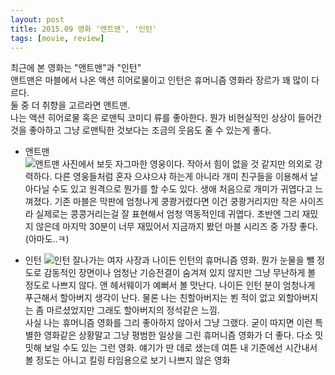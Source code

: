 ```yaml
---
layout: post
title: 2015.09 영화 '앤트맨', '인턴'
tags: [movie, review]
---
```

최근에 본 영화는 "앤트맨"과 "인턴"  
앤트맨은 마블에서 나온 액션 히어로물이고 인턴은 휴머니즘 영화라 장르가 꽤 많이 다르다.  
둘 중 더 취향을 고르라면 앤트맨.  
나는 액션 히어로물 혹은 로맨틱 코미디 류를 좋아한다. 뭔가 비현실적인 상상이 들어간 것을 좋아하고 그냥 로맨틱한 것보다는 조금의 웃음도 줄 수 있는게 좋다.  

* 앤트맨  
![앤트맨](http://lh3.googleusercontent.com/-yAVC7bKzUyk/VgjvEJKWEqI/AAAAAAAAAIg/Z82zMc1vt_o/s1280/upload_-1.jpg)
사진에서 보듯 자그마한 영웅이다. 작아서 힘이 없을 것 같지만 의외로 강력하다. 다른 영웅들처럼 혼자 으샤으샤 하는게 아니라 개미 친구들을 이용해서 날아다닐 수도 있고 원격으로 뭔가를 할 수도 있다. 생애 처음으로 개미가 귀엽다고 느껴졌다. 기존 마블은 막판에 엄청나게 쿵쾅거렸다면 이건 쿵쾅거리지만 작은 사이즈라 실제로는 콩콩거리는걸 잘 표현해서 엄청 역동적인데 귀엽다. 초반엔 그리 재밌지 않은데 마지막 30분이 너무 재밌어서 지금까지 봤던 마블 시리즈 중 가장 좋다. (아마도..ㅋ)

* 인턴
![인턴](http://lh3.googleusercontent.com/-reGBZVqP1wY/VgjvFFqFcbI/AAAAAAAAAIo/fZ5SiBKQyEI/s1280/upload_-1.jpg)
잘나가는 여자 사장과 나이든 인턴의 휴머니즘 영화. 뭔가 눈물을 뺄 정도로 감동적인 장면이나 엄청난 기승전결이 숨겨져 있지 않지만 그냥 무난하게 볼 정도로 나쁘지 않다. 앤 헤서웨이가 예뻐서 볼 맛난다. 나이든 인턴 분이 엄청나게 푸근해서 할아버지 생각이 난다. 물론 나는 친할아버지는 뵌 적이 없고 외할아버지는 좀 마르셨었지만 그래도 할아버지의 정석같은 느낌.  
사실 나는 휴머니즘 영화를 그리 좋아하지 않아서 그냥 그랬다. 굳이 따지면 이런 특별한 영화같은 상황말고 그냥 평범한 일상을 그린 휴머니즘 영화가 더 좋다. 다소 밋밋해 보일 수도 있는 그런 영화. 얘기가 딴 데로 샜는데 여튼 내 기준에선 시간내서 볼 정도는 아니고 킬링 타임용으로 보기 나쁘지 않은 영화